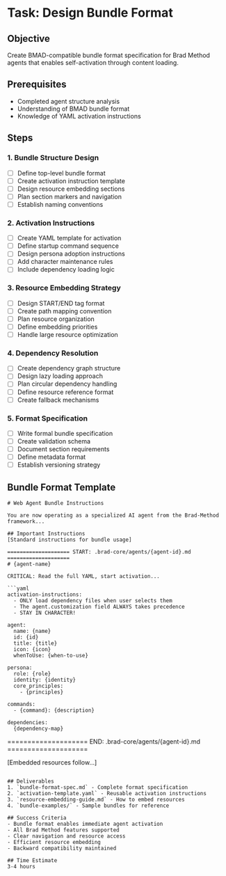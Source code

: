 # Task: Design Bundle Format

## Objective
Create BMAD-compatible bundle format specification for Brad Method agents that enables self-activation through content loading.

## Prerequisites
- Completed agent structure analysis
- Understanding of BMAD bundle format
- Knowledge of YAML activation instructions

## Steps

### 1. Bundle Structure Design
- [ ] Define top-level bundle format
- [ ] Create activation instruction template
- [ ] Design resource embedding sections
- [ ] Plan section markers and navigation
- [ ] Establish naming conventions

### 2. Activation Instructions
- [ ] Create YAML template for activation
- [ ] Define startup command sequence
- [ ] Design persona adoption instructions
- [ ] Add character maintenance rules
- [ ] Include dependency loading logic

### 3. Resource Embedding Strategy
- [ ] Design START/END tag format
- [ ] Create path mapping convention
- [ ] Plan resource organization
- [ ] Define embedding priorities
- [ ] Handle large resource optimization

### 4. Dependency Resolution
- [ ] Create dependency graph structure
- [ ] Design lazy loading approach
- [ ] Plan circular dependency handling
- [ ] Define resource reference format
- [ ] Create fallback mechanisms

### 5. Format Specification
- [ ] Write formal bundle specification
- [ ] Create validation schema
- [ ] Document section requirements
- [ ] Define metadata format
- [ ] Establish versioning strategy

## Bundle Format Template
```
# Web Agent Bundle Instructions

You are now operating as a specialized AI agent from the Brad-Method framework...

## Important Instructions
[Standard instructions for bundle usage]

==================== START: .brad-core/agents/{agent-id}.md ====================
# {agent-name}

CRITICAL: Read the full YAML, start activation...

```yaml
activation-instructions:
  - ONLY load dependency files when user selects them
  - The agent.customization field ALWAYS takes precedence
  - STAY IN CHARACTER!

agent:
  name: {name}
  id: {id}
  title: {title}
  icon: {icon}
  whenToUse: {when-to-use}

persona:
  role: {role}
  identity: {identity}
  core_principles:
    - {principles}

commands:
  - {command}: {description}

dependencies:
  {dependency-map}
```
==================== END: .brad-core/agents/{agent-id}.md ====================

[Embedded resources follow...]
```

## Deliverables
1. `bundle-format-spec.md` - Complete format specification
2. `activation-template.yaml` - Reusable activation instructions
3. `resource-embedding-guide.md` - How to embed resources
4. `bundle-examples/` - Sample bundles for reference

## Success Criteria
- Bundle format enables immediate agent activation
- All Brad Method features supported
- Clear navigation and resource access
- Efficient resource embedding
- Backward compatibility maintained

## Time Estimate
3-4 hours